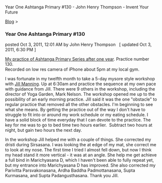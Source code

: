 Year One Ashtanga Primary #130 - John Henry Thompson - Invent Your Future   
    

[Blog](../z-blog-1.md)‎ > ‎

### Year One Ashtanga Primary #130

posted Oct 3, 2011, 12:01 AM by John Henry Thompson   \[ updated Oct 3, 2011, 6:30 PM \]

[My practice of Ashtanga Primary Series after one year](http://www.youtube.com/watch?v=1JmGc0qyk78). Practice number 130.  
Recorded on low res camera of iPhone about 5pm at my local gym.  
  
I was fortunate in my twelfth month to take a 5-day mysore style workshop with [Jill Manning](http://www.jillmanning.com/). Up at 6:30am and practice the sequence at my own pace with guidance from Jill. There were 9 others in the workshop, including the director of Yoga Garden, Mark Nelson. The workshop opened me up to the possibility of an early morning practice. Jill said it was the one "obstacle" to regular practice that removed all the other obstacles. I'm beginning to see what she means. By getting the practice out of the way I don't have to struggle to fit into or around my work schedule or my eating schedule. I have a solid block of time everyday that I can devote to the practice. The key for me was to go to bed time two hours earlier.  Subtract two hours at night, but gain two hours the next day.  
  
In the workshop Jill helped me with a couple of things. She corrected my dristi during Sirsasana. I was looking the at edge of my mat, she correct me to look at my nose. The first time I tried I almost fell down, but now I think my head stand it more vertical - it was at an angle. She help me get achieve a full bind in Marichyasana D, which I haven't been able to fully repeat yet, but my entrance into Marichyasana D has improved. She also corrected my Parivitta Parsvakonasana, Ardha Baddha Padmottanasana, Supta Kurmasana, and Supta Padangusthasana. Thank you Jill.  

  


